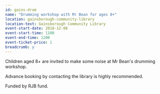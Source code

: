 ```yaml
---
id: gains-drum
name: "Drumming workshop with Mr Bean for ages 8+"
location: gainsborough-community-library
location-text: Gainsborough Community Library
event-start-date: 2018-12-08
event-start-time: 1100
event-end-time: 1200
event-ticket-price: 1
breadcrumb: y
---
```


Children aged 8+ are invited to make some noise at Mr Bean's drumming workshop.

Advance booking by contacting the library is highly recommended.

Funded by RJB fund.
